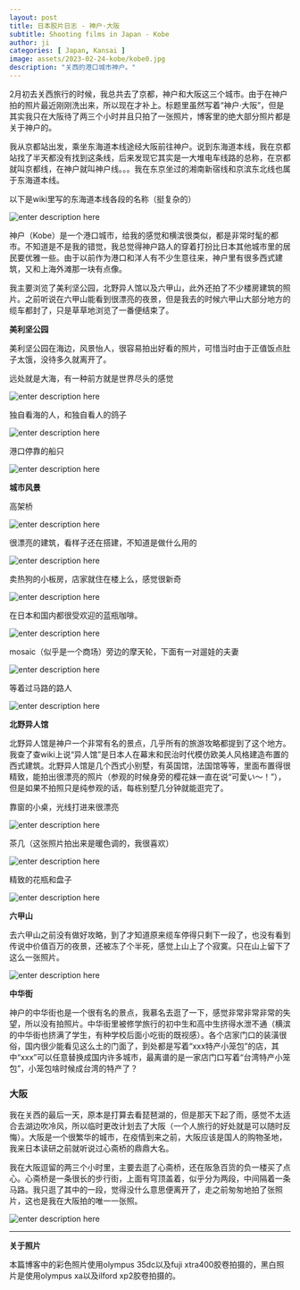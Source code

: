 ```yaml
---
layout: post
title: 日本胶片日志 - 神户·大阪
subtitle: Shooting films in Japan - Kobe
author: ji
categories: [ Japan, Kansai ]
image: assets/2023-02-24-kobe/kobe0.jpg
description: "关西的港口城市神户。"
---
```


2月初去关西旅行的时候，我总共去了京都，神户和大阪这三个城市。由于在神户拍的照片最近刚刚洗出来，所以现在才补上。标题里虽然写着“神户·大阪”，但是其实我只在大阪待了两三个小时并且只拍了一张照片，博客里的绝大部分照片都是关于神户的。

我从京都站出发，乘坐东海道本线途经大阪前往神户。说到东海道本线，我在京都站找了半天都没有找到这条线，后来发现它其实是一大堆电车线路的总称，在京都就叫京都线，在神户就叫神户线。。。我在东京坐过的湘南新宿线和京滨东北线也属于东海道本线。

以下是wiki里写的东海道本线各段的名称（挺复杂的）

![enter description here](../assets/2023-02-24-kobe/JR.png)

神户（Kobe）是一个港口城市，给我的感觉和横滨很类似，都是非常时髦的都市。不知道是不是我的错觉，我总觉得神户路人的穿着打扮比日本其他城市里的居民要优雅一些。由于以前作为港口和洋人有不少生意往来，神户里有很多西式建筑，又和上海外滩那一块有点像。

我主要浏览了美利坚公园，北野异人馆以及六甲山，此外还拍了不少楼房建筑的照片。之前听说在六甲山能看到很漂亮的夜景，但是我去的时候六甲山大部分地方的缆车都封了，只是草草地浏览了一番便结束了。


**美利坚公园**

美利坚公园在海边，风景怡人，很容易拍出好看的照片，可惜当时由于正值饭点肚子太饿，没待多久就离开了。

远处就是大海，有一种前方就是世界尽头的感觉

![enter description here](../assets/2023-02-24-kobe/kobe14.jpg)

独自看海的人，和独自看人的鸽子

![enter description here](../assets/2023-02-24-kobe/kobe4.jpg)

港口停靠的船只

![enter description here](../assets/2023-02-24-kobe/kobe15.jpg)


**城市风景**

高架桥

![enter description here](../assets/2023-02-24-kobe/kobe1.jpg)


很漂亮的建筑，看样子还在搭建，不知道是做什么用的

![enter description here](../assets/2023-02-24-kobe/kobe3.jpg)

卖热狗的小板房，店家就住在楼上么，感觉很新奇

![enter description here](../assets/2023-02-24-kobe/kobe6.jpg)

在日本和国内都很受欢迎的蓝瓶咖啡。

![enter description here](../assets/2023-02-24-kobe/kobe10.jpg)

mosaic（似乎是一个商场）旁边的摩天轮，下面有一对遛娃的夫妻

![enter description here](../assets/2023-02-24-kobe/kobe7.jpg)

等着过马路的路人

![enter description here](../assets/2023-02-24-kobe/kobe9.jpg)


**北野异人馆**

北野异人馆是神户一个非常有名的景点，几乎所有的旅游攻略都提到了这个地方。我查了查wiki上说“异人馆”是日本人在幕末和民治时代模仿欧美人风格建造布置的西式建筑。北野异人馆是几个西式小别墅，有英国馆，法国馆等等，里面布置得很精致，能拍出很漂亮的照片（参观的时候身旁的樱花妹一直在说“可愛い～！”），但是如果不拍照只是纯参观的话，每栋别墅几分钟就能逛完了。


靠窗的小桌，光线打进来很漂亮

![enter description here](../assets/2023-02-24-kobe/kobe2.jpg)

茶几（这张照片拍出来是暖色调的，我很喜欢）

![enter description here](../assets/2023-02-24-kobe/kobe5.jpg)

精致的花瓶和盘子

![enter description here](../assets/2023-02-24-kobe/kobe8.jpg)

**六甲山**

去六甲山之前没有做好攻略，到了才知道原来缆车停得只剩下一段了，也没有看到传说中价值百万的夜景，还被冻了个半死，感觉上山上了个寂寞。只在山上留下了这么一张照片。

![enter description here](../assets/2023-02-24-kobe/kobe13.jpg)



**中华街**

神户的中华街也是一个很有名的景点，我慕名去逛了一下，感觉非常非常非常的失望，所以没有拍照片。中华街里被修学旅行的初中生和高中生挤得水泄不通（横滨的中华街也挤满了学生，有种学校后面小吃街的既视感）。各个店家门口的装潢很俗，国内很少能看见这么土的门面了，到处都是写着“xxx特产小笼包”的店，其中“xxx”可以任意替换成国内许多城市，最离谱的是一家店门口写着“台湾特产小笼包”，小笼包啥时候成台湾的特产了？


### 大阪

我在关西的最后一天，原本是打算去看琵琶湖的，但是那天下起了雨，感觉不太适合去湖边吹冷风，所以临时更改计划去了大阪（一个人旅行的好处就是可以随时反悔）。大阪是一个很繁华的城市，在疫情到来之前，大阪应该是国人的购物圣地，我来日本读研之前就听说过心斋桥的鼎鼎大名。

我在大阪逗留的两三个小时里，主要去逛了心斋桥，还在阪急百货的负一楼买了点心。心斋桥是一条很长的步行街，上面有穹顶盖着，似乎分为两段，中间隔着一条马路。我只逛了其中的一段，觉得没什么意思便离开了，走之前匆匆地拍了张照片，这也是我在大阪拍的唯一一张照。

![enter description here](../assets/2023-02-24-kobe/osaka1.jpg)


---

**关于照片**

本篇博客中的彩色照片使用olympus 35dc以及fuji xtra400胶卷拍摄的，黑白照片是使用olympus xa以及ilford xp2胶卷拍摄的。